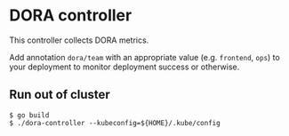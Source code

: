 # DORA controller
This controller collects DORA metrics.

Add annotation `dora/team` with an appropriate value (e.g. `frontend`, `ops`) to your deployment to monitor deployment success or otherwise.

## Run out of cluster
```
$ go build
$ ./dora-controller --kubeconfig=${HOME}/.kube/config
```
